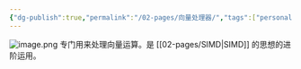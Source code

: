 ```yaml
---
{"dg-publish":true,"permalink":"/02-pages/向量处理器/","tags":["personal/blog","计算机组成原理/CPU"]}
---
```


![image.png](https://yelanyanyu-img-bed.oss-cn-hangzhou.aliyuncs.com/img/blog/2024/11/20241128193709.png)
专门用来处理向量运算。是 [[02-pages/SIMD\|SIMD]] 的思想的进阶运用。
